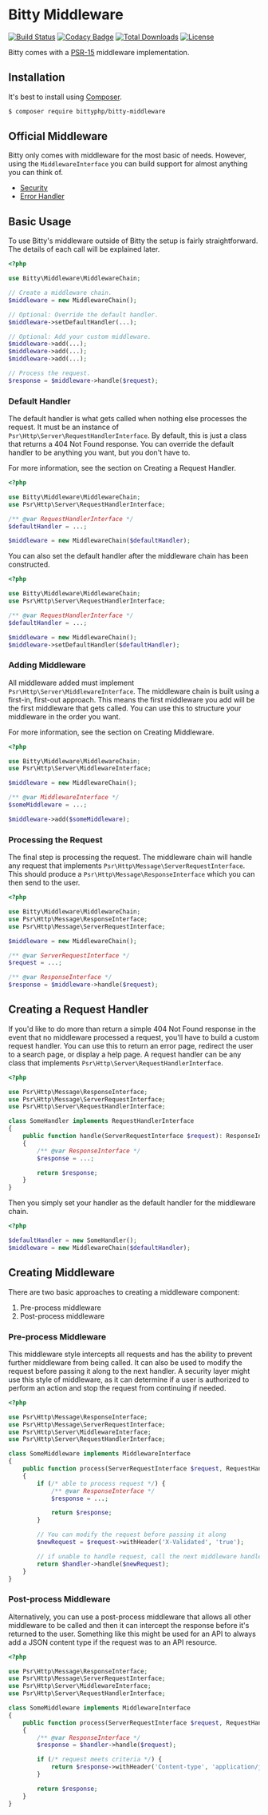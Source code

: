 # Bitty Middleware

[![Build Status](https://travis-ci.org/bittyphp/bitty-middleware.svg?branch=master)](https://travis-ci.org/bittyphp/bitty-middleware)
[![Codacy Badge](https://api.codacy.com/project/badge/Coverage/c4439e8d27304c6f96caaec42d252650)](https://www.codacy.com/app/bittyphp/bitty-middleware)
[![Total Downloads](https://poser.pugx.org/bittyphp/bitty-middleware/downloads)](https://packagist.org/packages/bittyphp/bitty-middleware)
[![License](https://poser.pugx.org/bittyphp/bitty-middleware/license)](https://packagist.org/packages/bittyphp/bitty-middleware)

Bitty comes with a [PSR-15](https://www.php-fig.org/psr/psr-15/) middleware implementation.

## Installation

It's best to install using [Composer](https://getcomposer.org/).

```sh
$ composer require bittyphp/bitty-middleware
```

## Official Middleware

Bitty only comes with middleware for the most basic of needs. However, using the `MiddlewareInterface` you can build support for almost anything you can think of.

- [Security](https://github.com/bittyphp/bitty-security)
- [Error Handler](https://github.com/bittyphp/bitty-error-handler)

## Basic Usage

To use Bitty's middleware outside of Bitty the setup is fairly straightforward. The details of each call will be explained later.

```php
<?php

use Bitty\Middleware\MiddlewareChain;

// Create a middleware chain.
$middleware = new MiddlewareChain();

// Optional: Override the default handler.
$middleware->setDefaultHandler(...);

// Optional: Add your custom middleware.
$middleware->add(...);
$middleware->add(...);
$middleware->add(...);

// Process the request.
$response = $middleware->handle($request);
```

### Default Handler

The default handler is what gets called when nothing else processes the request. It must be an instance of `Psr\Http\Server\RequestHandlerInterface`. By default, this is just a class that returns a 404 Not Found response. You can override the default handler to be anything you want, but you don't have to.

For more information, see the section on Creating a Request Handler.

```php
<?php

use Bitty\Middleware\MiddlewareChain;
use Psr\Http\Server\RequestHandlerInterface;

/** @var RequestHandlerInterface */
$defaultHandler = ...;

$middleware = new MiddlewareChain($defaultHandler);
```

You can also set the default handler after the middleware chain has been constructed.

```php
<?php

use Bitty\Middleware\MiddlewareChain;
use Psr\Http\Server\RequestHandlerInterface;

/** @var RequestHandlerInterface */
$defaultHandler = ...;

$middleware = new MiddlewareChain();
$middleware->setDefaultHandler($defaultHandler);
```

### Adding Middleware

All middleware added must implement `Psr\Http\Server\MiddlewareInterface`. The middleware chain is built using a first-in, first-out approach. This means the first middleware you add will be the first middleware that gets called. You can use this to structure your middleware in the order you want.

For more information, see the section on Creating Middleware.

```php
<?php

use Bitty\Middleware\MiddlewareChain;
use Psr\Http\Server\MiddlewareInterface;

$middleware = new MiddlewareChain();

/** @var MiddlewareInterface */
$someMiddleware = ...;

$middleware->add($someMiddleware);
```

### Processing the Request

The final step is processing the request. The middleware chain will handle any request that implements `Psr\Http\Message\ServerRequestInterface`. This should produce a `Psr\Http\Message\ResponseInterface` which you can then send to the user.

```php
<?php

use Bitty\Middleware\MiddlewareChain;
use Psr\Http\Message\ResponseInterface;
use Psr\Http\Message\ServerRequestInterface;

$middleware = new MiddlewareChain();

/** @var ServerRequestInterface */
$request = ...;

/** @var ResponseInterface */
$response = $middleware->handle($request);
```

## Creating a Request Handler

If you'd like to do more than return a simple 404 Not Found response in the event that no middleware processed a request, you'll have to build a custom request handler. You can use this to return an error page, redirect the user to a search page, or display a help page. A request handler can be any class that implements `Psr\Http\Server\RequestHandlerInterface`.

```php
<?php

use Psr\Http\Message\ResponseInterface;
use Psr\Http\Message\ServerRequestInterface;
use Psr\Http\Server\RequestHandlerInterface;

class SomeHandler implements RequestHandlerInterface
{
    public function handle(ServerRequestInterface $request): ResponseInterface
    {
        /** @var ResponseInterface */
        $response = ...;

        return $response;
    }
}
```

Then you simply set your handler as the default handler for the middleware chain.

```php
<?php

$defaultHandler = new SomeHandler();
$middleware = new MiddlewareChain($defaultHandler);
```

## Creating Middleware

There are two basic approaches to creating a middleware component:

  1. Pre-process middleware
  2. Post-process middleware

### Pre-process Middleware

This middleware style intercepts all requests and has the ability to prevent further middleware from being called. It can also be used to modify the request before passing it along to the next handler. A security layer might use this style of middleware, as it can determine if a user is authorized to perform an action and stop the request from continuing if needed.

```php
<?php

use Psr\Http\Message\ResponseInterface;
use Psr\Http\Message\ServerRequestInterface;
use Psr\Http\Server\MiddlewareInterface;
use Psr\Http\Server\RequestHandlerInterface;

class SomeMiddleware implements MiddlewareInterface
{
    public function process(ServerRequestInterface $request, RequestHandlerInterface $handler): ResponseInterface
    {
        if (/* able to process request */) {
            /** @var ResponseInterface */
            $response = ...;

            return $response;
        }

        // You can modify the request before passing it along
        $newRequest = $request->withHeader('X-Validated', 'true');

        // if unable to handle request, call the next middleware handler
        return $handler->handle($newRequest);
    }
}
```

### Post-process Middleware

Alternatively, you can use a post-process middleware that allows all other middleware to be called and then it can intercept the response before it's returned to the user. Something like this might be used for an API to always add a JSON content type if the request was to an API resource.

```php
<?php

use Psr\Http\Message\ResponseInterface;
use Psr\Http\Message\ServerRequestInterface;
use Psr\Http\Server\MiddlewareInterface;
use Psr\Http\Server\RequestHandlerInterface;

class SomeMiddleware implements MiddlewareInterface
{
    public function process(ServerRequestInterface $request, RequestHandlerInterface $handler): ResponseInterface
    {
        /** @var ResponseInterface */
        $response = $handler->handle($request);

        if (/* request meets criteria */) {
            return $response->withHeader('Content-type', 'application/json');
        }

        return $response;
    }
}
```

